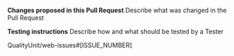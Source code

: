 **Changes proposed in this Pull Request**
Describe what was changed in the Pull Request

**Testing instructions**
Describe how and what should be tested by a Tester

QualityUnit/web-issues#[ISSUE_NUMBER]
